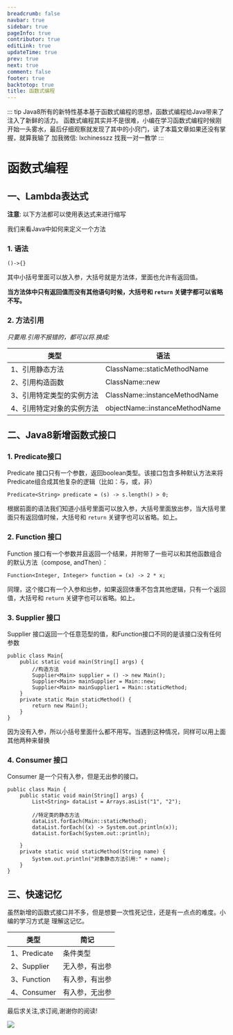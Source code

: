 ```yaml
---
breadcrumb: false
navbar: true
sidebar: true
pageInfo: true
contributor: true
editLink: true
updateTime: true
prev: true
next: true
comment: false
footer: true
backtotop: true
title: 函数式编程
---
```


::: tip
 Java8所有的新特性基本基于函数式编程的思想，函数式编程给Java带来了注入了新鲜的活力。
 函数式编程其实并不是很难，小编在学习函数式编程时候刚开始一头雾水，最后仔细观察就发现了其中的小窍门，读了本篇文章如果还没有掌握，就算我输了
 加我微信: lxchinesszz 找我一对一教学
:::

# 函数式编程



## 一、Lambda表达式

**注意**: 以下方法都可以使用表达式来进行缩写

我们来看Java中如何来定义一个方法

### 1. 语法

`()->{}`

其中小括号里面可以放入参，大括号就是方法体，里面也允许有返回值。

**当方法体中只有返回值而没有其他语句时候，大括号和 `return` 关键字都可以省略不写。**


### 2. 方法引用

*只要用.引用不报错的，都可以将.换成:*

| 类型                      | 语法                           |
| ------------------------- | ------------------------------ |
| 1、引用静态方法           | ClassName::staticMethodName    |
| 2、引用构造函数           | ClassName::new                 |
| 3、引用特定类型的实例方法 | ClassName::instanceMethodName  |
| 4、引用特定对象的实例方法 | objectName::instanceMethodName |


## 二、Java8新增函数式接口

### 1. Predicate接口

Predicate 接口只有一个参数，返回boolean类型。该接口包含多种默认方法来将Predicate组合成其他复杂的逻辑（比如：与，或，非）

```
Predicate<String> predicate = (s) -> s.length() > 0;
```
根据前面的语法我们知道小括号里面可以放入参，大括号里面放出参，当大括号里面只有返回值时候，大括号和 `return` 关键字也可以省略。如上。
### 2. Function 接口

Function 接口有一个参数并且返回一个结果，并附带了一些可以和其他函数组合的默认方法（compose, andThen）：

```
Function<Integer, Integer> function = (x) -> 2 * x;
```
同理，这个接口有一个入参和出参，如果返回体重不包含其他逻辑，只有一个返回值，大括号和 `return` 关键字也可以省略。如上。

### 3. Supplier 接口

Supplier 接口返回一个任意范型的值，和Function接口不同的是该接口没有任何参数

```
public class Main{
    public static void main(String[] args) {
        //构造方法
        Supplier<Main> supplier = () -> new Main();
        Supplier<Main> mainSupplier = Main::new;
        Supplier<Main> mainSupplier1 = Main::staticMethod;
    }
    private static Main staticMethod() {
        return new Main();
    }
}
```

因为没有入参，所以小括号里面什么都不用写。当遇到这种情况，同样可以用上面其他两种来替换

### 4. Consumer 接口

Consumer 是一个只有入参，但是无出参的接口。

```
public class Main {
    public static void main(String[] args) {
        List<String> dataList = Arrays.asList("1", "2");

        //特定类的静态方法
        dataList.forEach(Main::staticMethod);
        dataList.forEach((x) -> System.out.println(x));
        dataList.forEach(System.out::println);

    }
    private static void staticMethod(String name) {
        System.out.println("对象静态方法引用:" + name);
    }
}
```

## 三、快速记忆

虽然新增的函数式接口并不多，但是想要一次性死记住，还是有一点点的难度。小编的学习方式是
理解这记忆。

| 类型         | 简记           |
| ------------ | -------------- |
| 1、Predicate | 条件类型       |
| 2、Supplier  | 无入参，有出参 |
| 3、Function  | 有入参，有出参 |
| 4、Consumer  | 有入参，无出参 |


最后求关注,求订阅,谢谢你的阅读!


![](https://img.springlearn.cn/blog/learn_1589360371000.png)
